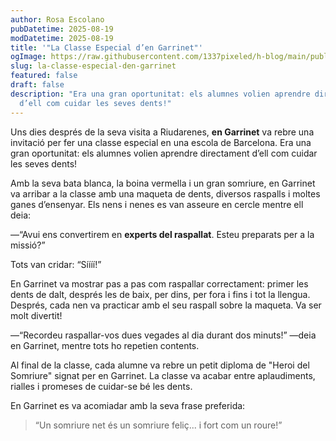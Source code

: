 ```yaml
---
author: Rosa Escolano
pubDatetime: 2025-08-19
modDatetime: 2025-08-19
title: '"La Classe Especial d’en Garrinet"'
ogImage: https://raw.githubusercontent.com/1337pixeled/h-blog/main/public/assets/garrinet3.webp
slug: la-classe-especial-den-garrinet
featured: false
draft: false
description: "Era una gran oportunitat: els alumnes volien aprendre directament
  d’ell com cuidar les seves dents!"
---
```

Uns dies després de la seva visita a Riudarenes, **en Garrinet** va rebre una invitació per fer una classe especial en una escola de Barcelona. Era una gran oportunitat: els alumnes volien aprendre directament d’ell com cuidar les seves dents!

Amb la seva bata blanca, la boina vermella i un gran somriure, en Garrinet va arribar a la classe amb una maqueta de dents, diversos raspalls i moltes ganes d’ensenyar. Els nens i nenes es van asseure en cercle mentre ell deia:

—“Avui ens convertirem en **experts del raspallat**. Esteu preparats per a la missió?”

Tots van cridar: “Síííí!”

En Garrinet va mostrar pas a pas com raspallar correctament: primer les dents de dalt, després les de baix, per dins, per fora i fins i tot la llengua. Després, cada nen va practicar amb el seu raspall sobre la maqueta. Va ser molt divertit!

—“Recordeu raspallar-vos dues vegades al dia durant dos minuts!” —deia en Garrinet, mentre tots ho repetien contents.

Al final de la classe, cada alumne va rebre un petit diploma de "Heroi del Somriure" signat per en Garrinet. La classe va acabar entre aplaudiments, rialles i promeses de cuidar-se bé les dents.

En Garrinet es va acomiadar amb la seva frase preferida:

> “Un somriure net és un somriure feliç... i fort com un roure!”